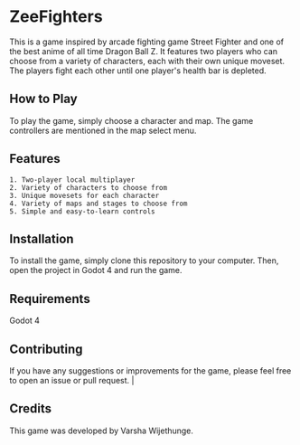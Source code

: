 # ZeeFighters


This is a game inspired by arcade fighting game Street Fighter and one of the best anime of all time Dragon Ball Z. It features two players who can choose from a variety of characters, each with their own unique moveset. The players fight each other until one player's health bar is depleted.

## How to Play

To play the game, simply choose a character and map. The game controllers are mentioned in the map select menu.

## Features

    1. Two-player local multiplayer
    2. Variety of characters to choose from
    3. Unique movesets for each character
    4. Variety of maps and stages to choose from
    5. Simple and easy-to-learn controls

## Installation

To install the game, simply clone this repository to your computer. Then, open the project in Godot 4 and run the game.

## Requirements

Godot 4

## Contributing

If you have any suggestions or improvements for the game, please feel free to open an issue or pull request.
|
## Credits

This game was developed by Varsha Wijethunge.